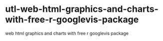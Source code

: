 # utl-web-html-graphics-and-charts-with-free-r-googlevis-package
web html graphics and charts with free r googlevis package
